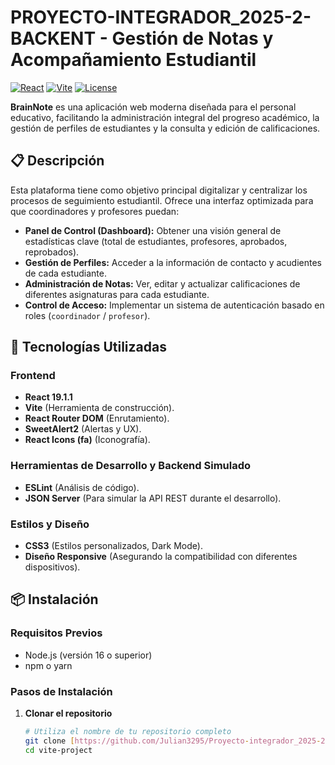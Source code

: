 # PROYECTO-INTEGRADOR_2025-2-BACKENT - Gestión de Notas y Acompañamiento Estudiantil

[![React](https://img.shields.io/badge/React-19.1.1-61DAFB.svg)](https://reactjs.org/)
[![Vite](https://img.shields.io/badge/Vite-7.1.7-646CFF.svg)](https://vitejs.dev/)
[![License](https://img.shields.io/badge/License-MIT-blue.svg)](LICENSE)

**BrainNote** es una aplicación web moderna diseñada para el personal educativo, facilitando la administración integral del progreso académico, la gestión de perfiles de estudiantes y la consulta y edición de calificaciones.

## 📋 Descripción

Esta plataforma tiene como objetivo principal digitalizar y centralizar los procesos de seguimiento estudiantil. Ofrece una interfaz optimizada para que coordinadores y profesores puedan:

- **Panel de Control (Dashboard):** Obtener una visión general de estadísticas clave (total de estudiantes, profesores, aprobados, reprobados).
- **Gestión de Perfiles:** Acceder a la información de contacto y acudientes de cada estudiante.
- **Administración de Notas:** Ver, editar y actualizar calificaciones de diferentes asignaturas para cada estudiante.
- **Control de Acceso:** Implementar un sistema de autenticación basado en roles (`coordinador` / `profesor`).

## 🚀 Tecnologías Utilizadas

### Frontend
- **React 19.1.1**
- **Vite** (Herramienta de construcción).
- **React Router DOM** (Enrutamiento).
- **SweetAlert2** (Alertas y UX).
- **React Icons (fa)** (Iconografía).

### Herramientas de Desarrollo y Backend Simulado
- **ESLint** (Análisis de código).
- **JSON Server** (Para simular la API REST durante el desarrollo).

### Estilos y Diseño
- **CSS3** (Estilos personalizados, Dark Mode).
- **Diseño Responsive** (Asegurando la compatibilidad con diferentes dispositivos).

## 📦 Instalación

### Requisitos Previos
- Node.js (versión 16 o superior)
- npm o yarn

### Pasos de Instalación

1. **Clonar el repositorio**
   ```bash
   # Utiliza el nombre de tu repositorio completo
   git clone [https://github.com/Julian3295/Proyecto-integrador_2025-2-backent.git](https://github.com/Julian3295/Proyecto-integrador_2025-2-backent.git) 
   cd vite-project


